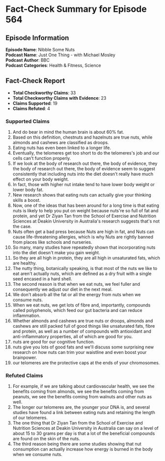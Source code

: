 # Fact-Check Summary for Episode 564

## Episode Information

**Episode Name**: Nibble Some Nuts  
**Podcast Name**: Just One Thing - with Michael Mosley  
**Podcast Author**: BBC  
**Podcast Categories**: Health & Fitness, Science

## Fact-Check Report

- **Total Checkworthy Claims**: 33
- **Total Checkworthy Claims with Evidence**: 23
- **Claims Supported**: 19
- **Claims Refuted**: 4

### Supported Claims

1. And do bear in mind the human brain is about 60% fat.
2. Based on this definition, chestnuts and hazelnuts are true nuts, while almonds and cashews are classified as droops.
3. Eating nuts has even been linked to a longer life.
4. Eventually, the telomeres get too short to do the telomeres's job and our cells can't function properly.
5. If we look at the body of research out there, the body of evidence, they the body of research out there, the body of evidence seem to suggest consistently that including nuts into the diet doesn't really have much effect on your body weight.
6. In fact, those with higher nut intake tend to have lower body weight or lower body fat.
7. New research shows that eating nuts can actually give your thinking skills a boost.
8. Now, one of the ideas that has been around for a long time is that eating nuts is likely to help you put on weight because nuts're so full of fat and protein, and yet Dr Ziyan Tan from the School of Exercise and Nutrition Sciences at Deakin University in Australia's research suggests that's not the case.
9. Nuts often get a bad press because Nuts are high in fat, and Nuts can cause life-threatening allergies, which is why Nuts are rightly banned from places like schools and nurseries.
10. So many, many studies have repeatedly shown that incorporating nuts into the diet doesn't make you gain weight.
11. So they are all high in protein, they are all high in unsaturated fats, which are healthy.
12. The nutty thing, botanically speaking, is that most of the nuts we like to eat aren't actually nuts, which are defined as a dry fruit with a single seed encased in a hard shell.
13. The second reason is that when we eat nuts, we feel fuller and consequently we adjust our diet in the next meal.
14. We don't absorb all the fat or all the energy from nuts when we consume nuts.
15. When we eat nuts, we get lots of fibre and, importantly, compounds called polyphenols, which feed our gut bacteria and can reduce inflammation.
16. Whether almonds and cashews are true nuts or droops, almonds and cashews are still packed full of good things like unsaturated fats, fibre and protein, as well as a number of compounds with antioxidant and anti-inflammatory properties, all of which are good for you.
17. nuts are good for our cognitive function.
18. nuts give you lots of good fats and we'll discuss some surprising new research on how nuts can trim your waistline and even boost your brainpower.
19. our telomeres are the protective caps at the ends of your chromosomes.

### Refuted Claims

1. For example, if we are talking about cardiovascular health, we see the benefits coming from almonds, we see the benefits coming from peanuts, we see the benefits coming from walnuts and other nuts as well.
2. The longer our telomeres are, the younger your DNA is, and several studies have found a link between eating nuts and retaining the length of our telomeres.
3. The one thing that Dr Ziyan Tan from the School of Exercise and Nutrition Sciences at Deakin University in Australia can say on a level of about 15 to 30 grams per day is that a lot of the beneficial compounds are found on the skin of the nuts.
4. The third reason being there are some studies showing that nut consumption can actually increase how energy is burned in the body when we consume nuts.
